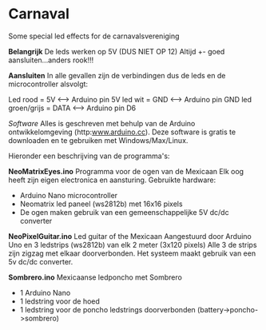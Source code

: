 # Carnaval
Some special led effects for de carnavalsvereniging 

**Belangrijk**
De leds werken op 5V (DUS NIET OP 12)
Altijd +- goed aansluiten...anders rook!!!

**Aansluiten**
In alle gevallen zijn de verbindingen dus de leds en de microcontroller alsvolgt:

Led rood = 5V           <--> Arduino pin 5V
led wit = GND           <--> Arduino pin GND 
led groen/grijs = DATA  <--> Arduino pin D6

*Software*
Alles is geschreven met behulp van de Arduino ontwikkelomgeving (http:www.arduino.cc). 
Deze software is gratis te downloaden en te gebruiken met Windows/Max/Linux.

Hieronder een beschrijving van de programma's:

**NeoMatrixEyes.ino** 
Programma voor de ogen van de Mexicaan
Elk oog heeft zijn eigen electronica en aansturing.
Gebruikte hardware:
- Arduino Nano microcontroller
- Neomatrix led paneel (ws2812b) met 16x16 pixels
- De ogen maken gebruik van een gemeenschappelijke 5V dc/dc converter



**NeoPixelGuitar.ino**
Led guitar of the Mexicaan
Aangestuurd door Arduino Uno en 3 ledstrips (ws2812b) van elk 2 meter (3x120 pixels)
Alle 3 de strips zijn zigzag met elkaar doorverbonden.
Het systeem maakt gebruik van een 5v dc/dc converter.


**Sombrero.ino**
Mexicaanse ledponcho met Sombrero
- 1 Arduino Nano
- 1 ledstring voor de hoed
- 1 ledstring voor de poncho
ledstrings doorverbonden (battery->poncho->sombrero)
